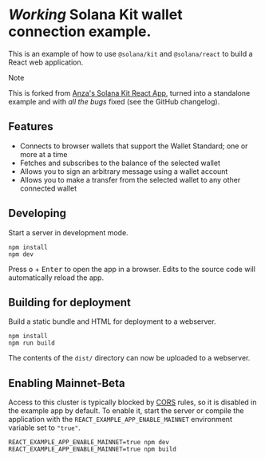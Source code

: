 # *Working* Solana Kit wallet connection example.

This is an example of how to use `@solana/kit` and `@solana/react` to build a React web application.

> [!NOTE]  
> This is forked from [Anza's Solana Kit React App](https://github.com/anza-xyz/kit/tree/main/examples/react-app), turned into a standalone example and with *all the bugs* fixed (see the GitHub changelog).

## Features

- Connects to browser wallets that support the Wallet Standard; one or more at a time
- Fetches and subscribes to the balance of the selected wallet
- Allows you to sign an arbitrary message using a wallet account
- Allows you to make a transfer from the selected wallet to any other connected wallet

## Developing

Start a server in development mode.

```shell
npm install
npm dev
```

Press <kbd>o</kbd> + <kbd>Enter</kbd> to open the app in a browser. Edits to the source code will automatically reload the app.

## Building for deployment

Build a static bundle and HTML for deployment to a webserver.

```shell
npm install
npm run build
```

The contents of the `dist/` directory can now be uploaded to a webserver.

## Enabling Mainnet-Beta

Access to this cluster is typically blocked by [CORS](https://developer.mozilla.org/en-US/docs/Web/HTTP/CORS) rules, so it is disabled in the example app by default. To enable it, start the server or compile the application with the `REACT_EXAMPLE_APP_ENABLE_MAINNET` environment variable set to `"true"`.

```shell
REACT_EXAMPLE_APP_ENABLE_MAINNET=true npm dev
REACT_EXAMPLE_APP_ENABLE_MAINNET=true npm build
```

